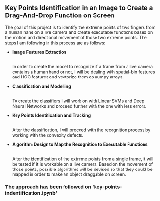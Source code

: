 <h2> Key Points Identification in an Image to Create a Drag-And-Drop Function on Screen </h2>

The goal of this project is to identify the extreme points of two fingers from a human hand on a live camera and create executable functions based on the motion and directional movement of those two extreme points. The steps I am following in this process are as follows:

<ul>

<li> <b> Image Features Extraction </b> </li> </br>

  In order to create the model to recognize if a frame from a live camera contains a human hand or not, I will be dealing with spatial-bin features and HOG features and vectorize them as numpy arrays.

<li> <b> Classification and Modelling </b> </li> </br>

  To create the classifiers I will work on with Linear SVMs and Deep Neural Networks and proceed further with the one with less errors.

<li> <b> Key Points Identification and Tracking </b> </li> </br>

  After the classification, I will proceed with the recognition process by working with the convexity defects.

<li> <b> Algorithm Design to Map the Recognition to Executable Functions </b> </li> </br>

  After the identification of the extreme points from a single frame, it will be tested if it is workable on a live camera. Based on the movement of those points, possible algorithms will be devised so that they could be mapped in order to make an object draggable on screen.

</ul>

<h3> The approach has been followed on 'key-points-indentification.ipynb' </h3>
